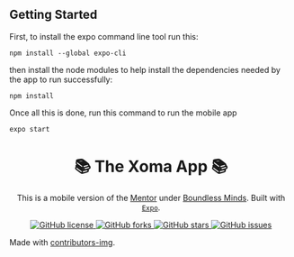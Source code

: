 <h2 id="getting-started">Getting Started</h2>

<p>First, to install the expo command line tool run this:</p>
<pre><code class="lang-bash"><span class="hljs-built_in">npm</span> install --<span class="hljs-built_in">global</span> expo-cli
</code></pre>

<p>then install the node modules to help install the dependencies needed by the app to run successfully:</p>
<pre><code class="lang-bash">npm <span class="hljs-keyword">install</span>
</code></pre>

<p>Once all this is done, run this command to run the mobile app</p>
<pre><code class="lang-bash">expo <span class="hljs-keyword">start</span>
</code></pre>

<h1 align="center">📚 The Xoma App 📚</h1>
<p align="center">This is a mobile version of the <a href="https://thementoronline.org/">Mentor</a> under <a href="https://boundless-minds.org/">Boundless Minds</a>. Built with <a href="https://docs.expo.dev/"><code>Expo</code></a>.
</p>

<p align="center"> 
  <a href="https://github.com/Boundless-App/XomaMobile" title="License">
    <img alt="GitHub license" src="https://img.shields.io/github/license/Boundless-App/XomaMobile?label=License&logo=Github&style=flat-square" alt="The Xoma App License">
  </a>
  <a href="https://github.com/Boundless-App/XomaMobile/network" title="Forks">
    <img alt="GitHub forks" src="https://img.shields.io/github/forks/Boundless-App/XomaMobile?label=Forks&logo=Github&style=flat-square" alt="The Xoma App Forks">
  </a>
  <a href="https://github.com/Boundless-App/XomaMobile/stargazers" title="Stars">
    <img alt="GitHub stars" src="https://img.shields.io/github/stars/Boundless-App/XomaMobile?label=Stars&logo=Github&style=flat-square" alt="The Xoma App Stars">
  </a>  
  <a href="https://github.com/Boundless-App/XomaMobile/issues" title="Issues">
    <img alt="GitHub issues" src="https://img.shields.io/github/issues/Boundless-App/XomaMobile?label=Issues&logo=Github&style=flat-square" alt="The Xoma App Issues">
  </a>
</p>


<p>Made with <a href="https://contrib.rocks">contributors-img</a>.</p>

